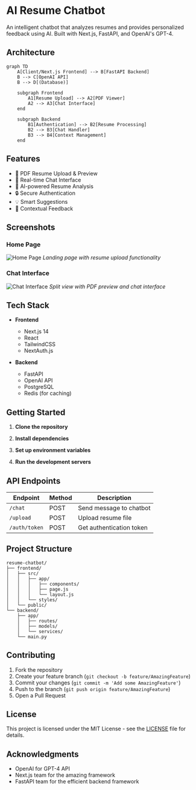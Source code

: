 # AI Resume Chatbot

An intelligent chatbot that analyzes resumes and provides personalized feedback using AI. Built with Next.js, FastAPI, and OpenAI's GPT-4.

## Architecture
```mermaid
graph TD
    A[Client/Next.js Frontend] --> B[FastAPI Backend]
    B --> C[OpenAI API]
    B --> D[(Database)]
    
    subgraph Frontend
        A1[Resume Upload] --> A2[PDF Viewer]
        A2 --> A3[Chat Interface]
    end
    
    subgraph Backend
        B1[Authentication] --> B2[Resume Processing]
        B2 --> B3[Chat Handler]
        B3 --> B4[Context Management]
    end
```

## Features

- 📄 PDF Resume Upload & Preview
- 💬 Real-time Chat Interface
- 🤖 AI-powered Resume Analysis
- 🔒 Secure Authentication
- 💡 Smart Suggestions
- 🎯 Contextual Feedback

## Screenshots

### Home Page
![Home Page](screenshots/home.png)
*Landing page with resume upload functionality*

### Chat Interface
![Chat Interface](screenshots/chat.png)
*Split view with PDF preview and chat interface*

## Tech Stack

- **Frontend**
  - Next.js 14
  - React
  - TailwindCSS
  - NextAuth.js

- **Backend**
  - FastAPI
  - OpenAI API
  - PostgreSQL
  - Redis (for caching)

## Getting Started

1. **Clone the repository**

2. **Install dependencies**

3. **Set up environment variables**

4. **Run the development servers**

## API Endpoints

| Endpoint | Method | Description |
|----------|---------|------------|
| `/chat` | POST | Send message to chatbot |
| `/upload` | POST | Upload resume file |
| `/auth/token` | POST | Get authentication token |

## Project Structure
```
resume-chatbot/
├── frontend/
│   ├── src/
│   │   ├── app/
│   │   │   ├── components/
│   │   │   ├── page.js
│   │   │   └── layout.js
│   │   └── styles/
│   └── public/
└── backend/
    ├── app/
    │   ├── routes/
    │   ├── models/
    │   └── services/
    └── main.py
```

## Contributing

1. Fork the repository
2. Create your feature branch (`git checkout -b feature/AmazingFeature`)
3. Commit your changes (`git commit -m 'Add some AmazingFeature'`)
4. Push to the branch (`git push origin feature/AmazingFeature`)
5. Open a Pull Request

## License

This project is licensed under the MIT License - see the [LICENSE](LICENSE) file for details.

## Acknowledgments

- OpenAI for GPT-4 API
- Next.js team for the amazing framework
- FastAPI team for the efficient backend framework